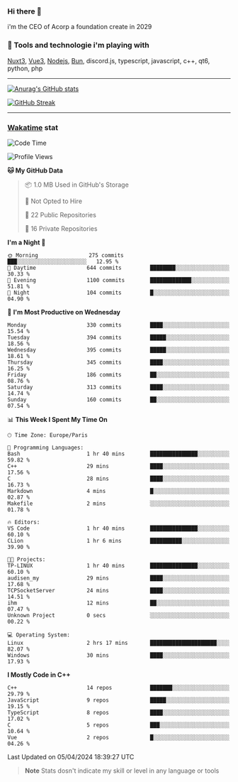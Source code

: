 ### Hi there 👋

i'm the CEO of Acorp a foundation create in 2029  

### 🧰 Tools and technologie i'm playing with

[Nuxt3](https://nuxt.com), [Vue3](https://vuejs.org/), [Nodejs](https://nodejs.org), [Bun](https://bun.sh/), discord.js, typescript, javascript, c++, qt6, python, php

---

[![Anurag's GitHub stats](https://github-readme-stats.vercel.app/api?username=ackimixs&show_icons=true&theme=github_dark&count_private=true)](https://www.ackimixs.xyz)

[![GitHub Streak](https://github-readme-streak-stats.herokuapp.com?user=Ackimixs&theme=github-dark-blue&date_format=j%20M%5B%20Y%5D&mode=weekly)](https://git.io/streak-stats)

---
 
 ### [Wakatime](https://wakatime.com/) stat

<!--START_SECTION:waka-->
![Code Time](http://img.shields.io/badge/Code%20Time-991%20hrs%2050%20mins-blue)

![Profile Views](http://img.shields.io/badge/Profile%20Views-0-blue)

**🐱 My GitHub Data** 

> 📦 1.0 MB Used in GitHub's Storage 
 > 
> 🚫 Not Opted to Hire
 > 
> 📜 22 Public Repositories 
 > 
> 🔑 16 Private Repositories 
 > 
**I'm a Night 🦉** 

```text
🌞 Morning                275 commits         ███░░░░░░░░░░░░░░░░░░░░░░   12.95 % 
🌆 Daytime                644 commits         ████████░░░░░░░░░░░░░░░░░   30.33 % 
🌃 Evening                1100 commits        █████████████░░░░░░░░░░░░   51.81 % 
🌙 Night                  104 commits         █░░░░░░░░░░░░░░░░░░░░░░░░   04.90 % 
```
📅 **I'm Most Productive on Wednesday** 

```text
Monday                   330 commits         ████░░░░░░░░░░░░░░░░░░░░░   15.54 % 
Tuesday                  394 commits         █████░░░░░░░░░░░░░░░░░░░░   18.56 % 
Wednesday                395 commits         █████░░░░░░░░░░░░░░░░░░░░   18.61 % 
Thursday                 345 commits         ████░░░░░░░░░░░░░░░░░░░░░   16.25 % 
Friday                   186 commits         ██░░░░░░░░░░░░░░░░░░░░░░░   08.76 % 
Saturday                 313 commits         ████░░░░░░░░░░░░░░░░░░░░░   14.74 % 
Sunday                   160 commits         ██░░░░░░░░░░░░░░░░░░░░░░░   07.54 % 
```


📊 **This Week I Spent My Time On** 

```text
🕑︎ Time Zone: Europe/Paris

💬 Programming Languages: 
Bash                     1 hr 40 mins        ███████████████░░░░░░░░░░   59.82 % 
C++                      29 mins             ████░░░░░░░░░░░░░░░░░░░░░   17.56 % 
C                        28 mins             ████░░░░░░░░░░░░░░░░░░░░░   16.73 % 
Markdown                 4 mins              █░░░░░░░░░░░░░░░░░░░░░░░░   02.87 % 
Makefile                 2 mins              ░░░░░░░░░░░░░░░░░░░░░░░░░   01.78 % 

🔥 Editors: 
VS Code                  1 hr 40 mins        ███████████████░░░░░░░░░░   60.10 % 
CLion                    1 hr 6 mins         ██████████░░░░░░░░░░░░░░░   39.90 % 

🐱‍💻 Projects: 
TP-LINUX                 1 hr 40 mins        ███████████████░░░░░░░░░░   60.10 % 
audisen_my               29 mins             ████░░░░░░░░░░░░░░░░░░░░░   17.68 % 
TCPSocketServer          24 mins             ████░░░░░░░░░░░░░░░░░░░░░   14.51 % 
ihm                      12 mins             ██░░░░░░░░░░░░░░░░░░░░░░░   07.47 % 
Unknown Project          0 secs              ░░░░░░░░░░░░░░░░░░░░░░░░░   00.22 % 

💻 Operating System: 
Linux                    2 hrs 17 mins       █████████████████████░░░░   82.07 % 
Windows                  30 mins             ████░░░░░░░░░░░░░░░░░░░░░   17.93 % 
```

**I Mostly Code in C++** 

```text
C++                      14 repos            ███████░░░░░░░░░░░░░░░░░░   29.79 % 
JavaScript               9 repos             █████░░░░░░░░░░░░░░░░░░░░   19.15 % 
TypeScript               8 repos             ████░░░░░░░░░░░░░░░░░░░░░   17.02 % 
C                        5 repos             ███░░░░░░░░░░░░░░░░░░░░░░   10.64 % 
Vue                      2 repos             █░░░░░░░░░░░░░░░░░░░░░░░░   04.26 % 
```




 Last Updated on 05/04/2024 18:39:27 UTC
<!--END_SECTION:waka-->

> **Note**
> Stats dosn't indicate my skill or level in any language or tools
